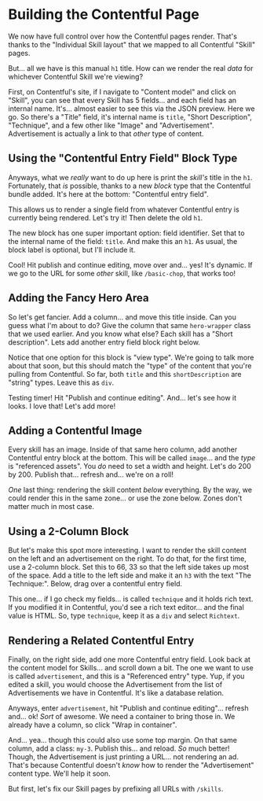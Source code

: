 # Building the Contentful Page

We now have full control over how the Contentful pages render. That's thanks to the
"Individual Skill layout" that we mapped to all Contentful "Skill" pages.

But... all we have is this manual `h1` title. How can we render the real *data*
for whichever Contentful Skill we're viewing?

First, on Contentful's site, if I navigate to "Content model" and click on "Skill",
you can see that every Skill has 5 fields... and each field has an internal name.
It's... almost easier to see this via the JSON preview. Here we go. So there's a
"Title" field, it's internal name is `title`, "Short Description", "Technique", and
a few other like "Image" and "Advertisement". Advertisement is actually a link to
that *other* type of content.

## Using the "Contentful Entry Field" Block Type

Anyways, what we *really* want to do up here is print the *skill's* title in the
`h1`. Fortunately, that *is* possible, thanks to a new *block* type that the
Contentful bundle added. It's here at the bottom: "Contentful entry field".

This allows us to render a single field from whatever Contentful entry is currently
being rendered. Let's try it! Then delete the old `h1`.

The new block has one super important option: field identifier. Set that
to the internal name of the field: `title`. And make this an `h1`. As usual,
the block label is optional, but I'll include it.

Cool! Hit publish and continue editing, move over and... yes! It's dynamic. If we
go to the URL for some *other* skill, like `/basic-chop`, that works too!

## Adding the Fancy Hero Area

So let's get fancier. Add a column... and move this title inside. Can you guess
what I'm about to do? Give the column that same `hero-wrapper` class that we used
earlier. And you know what else? Each skill has a "Short description". Lets add
another entry field block right below.

Notice that one option for this block is "view type". We're going to talk more about
that soon, but this should match the "type" of the content that you're pulling from
Contentful. So far, both `title` and this `shortDescription` are "string" types.
Leave this as `div`.

Testing timer! Hit "Publish and continue editing". And... let's see how it looks.
I love that! Let's add more!

## Adding a Contentful Image

Every skill has an image. Inside of that same hero column, add another Contentful
entry block at the bottom. This will be called `image`... and the *type* is
"referenced assets". You *do* need to set a width and height. Let's do 200 by 200.
Publish that... refresh and... we're on a roll!

*One* last thing: rendering the skill content *below* everything. By the way, we
could render this in the same zone... or use the zone below. Zones don't matter
much in most case.

## Using a 2-Column Block

But let's make this spot more interesting. I want to render the skill content
on the left and an advertisement on the right. To do that, for the first time,
use a 2-column block. Set this to 66, 33 so that the left side takes up most
of the space. Add a title to the left side and make it an `h3` with the text
"The Technique:". Below, drag over a contentful entry field.

This one... if I go check my fields... is called `technique` and it holds rich text.
If you modified it in Contentful, you'd see a rich text editor... and the final
value is HTML. So, type `technique`, keep it as a `div` and select `Richtext`.

## Rendering a Related Contentful Entry

Finally, on the right side, add one more Contentful entry field. Look back at the
content model for Skills... and scroll down a bit. The one we want to use is
called `advertisement`, and this is a "Referenced entry" type. Yup, if you edited
a skill, you would choose the Advertisement from the list of Advertisements we have
in Contentful. It's like a database relation.

Anyways, enter `advertisement`, hit "Publish and continue editing"... refresh
and... ok! *Sort* of awesome. We need a container to bring those in. We already
have a column, so click "Wrap in container".

And... yea... though this could also use some top margin. On that same column,
add a class: `my-3`. Publish this... and reload. *So* much better! Though, the
Advertisement is just printing a URL... not rendering an ad. That's because
Contentful doesn't *know* how to render the "Advertisement" content type. We'll
help it soon.

But first, let's fix our Skill pages by prefixing all URLs with `/skills`.
